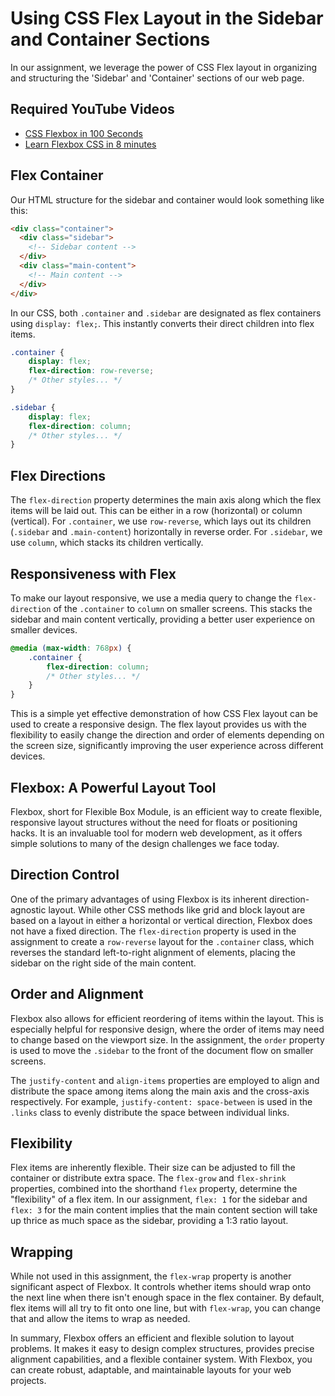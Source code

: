 # Using CSS Flex Layout in the Sidebar and Container Sections

In our assignment, we leverage the power of CSS Flex layout in organizing and structuring the 'Sidebar' and 'Container' sections of our web page.

## Required YouTube Videos
- [CSS Flexbox in 100 Seconds](https://www.youtube.com/watch?v=K74l26pE4YA)
- [Learn Flexbox CSS in 8 minutes](https://www.youtube.com/watch?v=phWxA89Dy94)


## Flex Container

Our HTML structure for the sidebar and container would look something like this:

```html
<div class="container">
  <div class="sidebar">
    <!-- Sidebar content -->
  </div>
  <div class="main-content">
    <!-- Main content -->
  </div>
</div>
```

In our CSS, both `.container` and `.sidebar` are designated as flex containers using `display: flex;`. This instantly converts their direct children into flex items.

```css
.container {
    display: flex;
    flex-direction: row-reverse;
    /* Other styles... */
}

.sidebar {
    display: flex;
    flex-direction: column;
    /* Other styles... */
}
```

## Flex Directions

The `flex-direction` property determines the main axis along which the flex items will be laid out. This can be either in a row (horizontal) or column (vertical). For `.container`, we use `row-reverse`, which lays out its children (`.sidebar` and `.main-content`) horizontally in reverse order. For `.sidebar`, we use `column`, which stacks its children vertically.

## Responsiveness with Flex

To make our layout responsive, we use a media query to change the `flex-direction` of the `.container` to `column` on smaller screens. This stacks the sidebar and main content vertically, providing a better user experience on smaller devices.

```css
@media (max-width: 768px) {
    .container {
        flex-direction: column;
        /* Other styles... */
    }
}
```

This is a simple yet effective demonstration of how CSS Flex layout can be used to create a responsive design. The flex layout provides us with the flexibility to easily change the direction and order of elements depending on the screen size, significantly improving the user experience across different devices.

## Flexbox: A Powerful Layout Tool

Flexbox, short for Flexible Box Module, is an efficient way to create flexible, responsive layout structures without the need for floats or positioning hacks. It is an invaluable tool for modern web development, as it offers simple solutions to many of the design challenges we face today.

## Direction Control

One of the primary advantages of using Flexbox is its inherent direction-agnostic layout. While other CSS methods like grid and block layout are based on a layout in either a horizontal or vertical direction, Flexbox does not have a fixed direction. The `flex-direction` property is used in the assignment to create a `row-reverse` layout for the `.container` class, which reverses the standard left-to-right alignment of elements, placing the sidebar on the right side of the main content.

## Order and Alignment

Flexbox also allows for efficient reordering of items within the layout. This is especially helpful for responsive design, where the order of items may need to change based on the viewport size. In the assignment, the `order` property is used to move the `.sidebar` to the front of the document flow on smaller screens. 

The `justify-content` and `align-items` properties are employed to align and distribute the space among items along the main axis and the cross-axis respectively. For example, `justify-content: space-between` is used in the `.links` class to evenly distribute the space between individual links.

## Flexibility

Flex items are inherently flexible. Their size can be adjusted to fill the container or distribute extra space. The `flex-grow` and `flex-shrink` properties, combined into the shorthand `flex` property, determine the "flexibility" of a flex item. In our assignment, `flex: 1` for the sidebar and `flex: 3` for the main content implies that the main content section will take up thrice as much space as the sidebar, providing a 1:3 ratio layout.

## Wrapping

While not used in this assignment, the `flex-wrap` property is another significant aspect of Flexbox. It controls whether items should wrap onto the next line when there isn't enough space in the flex container. By default, flex items will all try to fit onto one line, but with `flex-wrap`, you can change that and allow the items to wrap as needed.

In summary, Flexbox offers an efficient and flexible solution to layout problems. It makes it easy to design complex structures, provides precise alignment capabilities, and a flexible container system. With Flexbox, you can create robust, adaptable, and maintainable layouts for your web projects.
